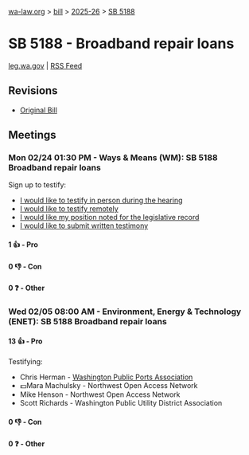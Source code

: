 [wa-law.org](/) > [bill](/bill/) > [2025-26](/bill/2025-26/) > [SB 5188](/bill/2025-26/sb/5188/)

# SB 5188 - Broadband repair loans
[leg.wa.gov](https://app.leg.wa.gov/billsummary?BillNumber=5188&Year=2025&Initiative=false) | [RSS Feed](./rss.xml)

## Revisions
* [Original Bill](1/)

## Meetings
### Mon 02/24 01:30 PM - Ways & Means (WM): SB 5188 Broadband repair loans
Sign up to testify:
* [I would like to testify in person during the hearing](https://app.leg.wa.gov/csi/Testifier/Add?chamber=House&mId=32887&aId=164865&caId=26109&tId=1)
* [I would like to testify remotely](https://app.leg.wa.gov/csi/Testifier/Add?chamber=House&mId=32887&aId=164865&caId=26109&tId=2)
* [I would like my position noted for the legislative record](https://app.leg.wa.gov/csi/Testifier/Add?chamber=House&mId=32887&aId=164865&caId=26109&tId=3)
* [I would like to submit written testimony](https://app.leg.wa.gov/csi/Testifier/Add?chamber=House&mId=32887&aId=164865&caId=26109&tId=4)

#### 1 👍 - Pro

#### 0 👎 - Con

#### 0 ❓ - Other

### Wed 02/05 08:00 AM - Environment, Energy & Technology (ENET): SB 5188 Broadband repair loans
#### 13 👍 - Pro
Testifying:
* Chris Herman - [Washington Public Ports Association](/org/washington_public_ports_association/)
* 💵Mara Machulsky - Northwest Open Access Network
* Mike Henson - Northwest Open Access Network
* Scott Richards - Washington Public Utility District Association

#### 0 👎 - Con

#### 0 ❓ - Other
